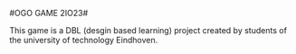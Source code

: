 #OGO GAME 2IO23#

This game is a DBL (desgin based learning) project created by students of the university of technology Eindhoven.